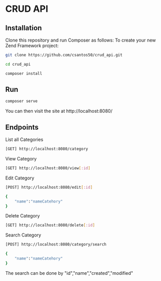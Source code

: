 # CRUD API

## Installation

Clone this repository and run Composer as follows:
To create your new Zend Framework project:

```bash
git clone https://github.com/csantos50/crud_api.git

cd crud_api

composer install
```

## Run

```bash
composer serve
```
 You can then visit the site at http://localhost:8080/


## Endpoints

List all Categories
```bash
[GET] http://localhost:8080/category
```

View Category
```bash
[GET] http://localhost:8080/view[:id]
```

Edit Category
```bash
[POST] http://localhost:8080/edit[:id]

{
    "name":"nameCatehory"
}
```

Delete Category
```bash
[GET] http://localhost:8080/delete[:id]
```

Search Category
```bash
[POST] http://localhost:8080/category/search

{
    "name":"nameCatehory"
}
```
The search can be done by "id","name","created","modified"
